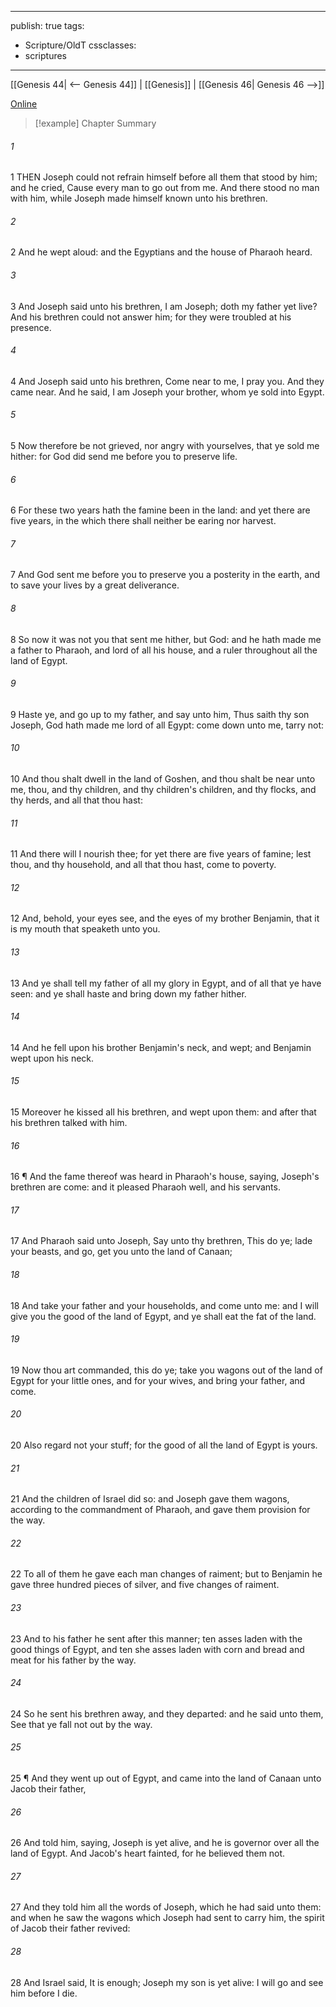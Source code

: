 

---
publish: true
tags:
  - Scripture/OldT
cssclasses:
  - scriptures
---
[[Genesis 44| <-- Genesis 44]] | [[Genesis]] | [[Genesis 46| Genesis 46 -->]]

[Online](https://churchofjesuschrist.org/study/scriptures/ot/gen/45?lang=eng)

>[!example] Chapter Summary
>
###### 1
1 THEN Joseph could not refrain himself before all them that stood by him; and he cried, Cause every man to go out from me.  And there stood no man with him, while Joseph made himself known unto his brethren.
###### 2
2 And he wept aloud: and the Egyptians and the house of Pharaoh heard.
###### 3
3 And Joseph said unto his brethren, I am Joseph; doth my father yet live?  And his brethren could not answer him; for they were troubled at his presence.
###### 4
4 And Joseph said unto his brethren, Come near to me, I pray you.  And they came near.  And he said, I am Joseph your brother, whom ye sold into Egypt.
###### 5
5 Now therefore be not grieved, nor angry with yourselves, that ye sold me hither: for God did send me before you to preserve life.
###### 6
6 For these two years hath the famine been in the land: and yet there are five years, in the which there shall neither be earing nor harvest.
###### 7
7 And God sent me before you to preserve you a posterity in the earth, and to save your lives by a great deliverance.
###### 8
8 So now it was not you that sent me hither, but God: and he hath made me a father to Pharaoh, and lord of all his house, and a ruler throughout all the land of Egypt.
###### 9
9 Haste ye, and go up to my father, and say unto him, Thus saith thy son Joseph, God hath made me lord of all Egypt: come down unto me, tarry not:
###### 10
10 And thou shalt dwell in the land of Goshen, and thou shalt be near unto me, thou, and thy children, and thy children's children, and thy flocks, and thy herds, and all that thou hast:
###### 11
11 And there will I nourish thee; for yet there are five years of famine; lest thou, and thy household, and all that thou hast, come to poverty.
###### 12
12 And, behold, your eyes see, and the eyes of my brother Benjamin, that it is my mouth that speaketh unto you.
###### 13
13 And ye shall tell my father of all my glory in Egypt, and of all that ye have seen: and ye shall haste and bring down my father hither.
###### 14
14 And he fell upon his brother Benjamin's neck, and wept; and Benjamin wept upon his neck.
###### 15
15 Moreover he kissed all his brethren, and wept upon them: and after that his brethren talked with him.
###### 16
16 ¶ And the fame thereof was heard in Pharaoh's house, saying, Joseph's brethren are come: and it pleased Pharaoh well, and his servants.
###### 17
17 And Pharaoh said unto Joseph, Say unto thy brethren, This do ye; lade your beasts, and go, get you unto the land of Canaan;
###### 18
18 And take your father and your households, and come unto me: and I will give you the good of the land of Egypt, and ye shall eat the fat of the land.
###### 19
19 Now thou art commanded, this do ye; take you wagons out of the land of Egypt for your little ones, and for your wives, and bring your father, and come.
###### 20
20 Also regard not your stuff; for the good of all the land of Egypt is yours.
###### 21
21 And the children of Israel did so: and Joseph gave them wagons, according to the commandment of Pharaoh, and gave them provision for the way.
###### 22
22 To all of them he gave each man changes of raiment; but to Benjamin he gave three hundred pieces of silver, and five changes of raiment.
###### 23
23 And to his father he sent after this manner; ten asses laden with the good things of Egypt, and ten she asses laden with corn and bread and meat for his father by the way.
###### 24
24 So he sent his brethren away, and they departed: and he said unto them, See that ye fall not out by the way.
###### 25
25 ¶ And they went up out of Egypt, and came into the land of Canaan unto Jacob their father,
###### 26
26 And told him, saying, Joseph is yet alive, and he is governor over all the land of Egypt.  And Jacob's heart fainted, for he believed them not.
###### 27
27 And they told him all the words of Joseph, which he had said unto them: and when he saw the wagons which Joseph had sent to carry him, the spirit of Jacob their father revived:
###### 28
28 And Israel said, It is enough; Joseph my son is yet alive: I will go and see him before I die.



